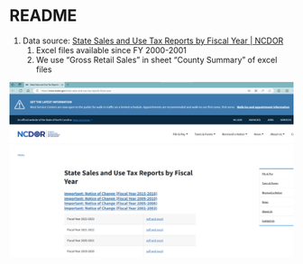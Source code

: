 # README

1. Data source: [State Sales and Use Tax Reports by Fiscal Year | NCDOR](https://www.ncdor.gov/state-sales-and-use-tax-reports-fiscal-year)
    1. Excel files available since FY 2000-2001
    2. We use “Gross Retail Sales” in sheet “County Summary” of excel files

![image-20230912141021734](README.assets/image-20230912141021734.png)